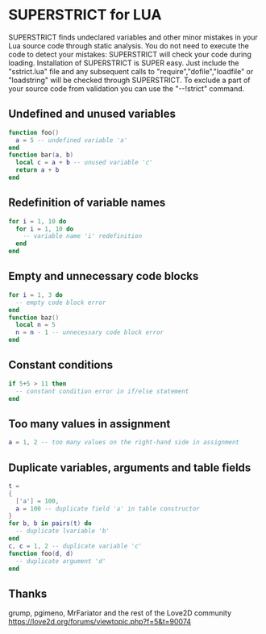 # SUPERSTRICT for LUA

SUPERSTRICT finds undeclared variables and other minor mistakes in your Lua source code through static analysis.
You do not need to execute the code to detect your mistakes: SUPERSTRICT will check your code during loading.
Installation of SUPERSTRICT is SUPER easy.
Just include the "sstrict.lua" file and any subsequent calls to "require","dofile","loadfile" or "loadstring" will be checked through SUPERSTRICT.
To exclude a part of your source code from validation you can use the "--!strict" command.

## Undefined and unused variables
```Lua
function foo()
  a = 5 -- undefined variable 'a'
end
function bar(a, b)
  local c = a + b -- unused variable 'c'
  return a + b
end
```

## Redefinition of variable names
```Lua
for i = 1, 10 do
  for i = 1, 10 do
    -- variable name 'i' redefinition
  end
end
```

## Empty and unnecessary code blocks
```Lua
for i = 1, 3 do
  -- empty code block error
end
function baz()
  local n = 5
  n = n - 1 -- unnecessary code block error
end
```

## Constant conditions
```Lua
if 5+5 > 11 then
  -- constant condition error in if/else statement
end
```

## Too many values in assignment
```Lua
a = 1, 2 -- too many values on the right-hand side in assignment
```

## Duplicate variables, arguments and table fields
```Lua
t =
{ 
  ['a'] = 100,
  a = 100 -- duplicate field 'a' in table constructor
}
for b, b in pairs(t) do
  -- duplicate lvariable 'b'
end
c, c = 1, 2 -- duplicate variable 'c'
function foo(d, d)
  -- duplicate argument 'd'
end
```

## Thanks
grump, pgimeno, MrFariator and the rest of the Love2D community
https://love2d.org/forums/viewtopic.php?f=5&t=90074